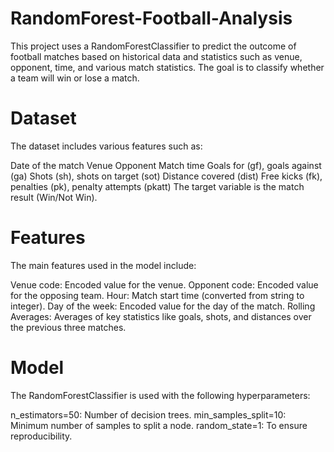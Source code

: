 # RandomForest-Football-Analysis
This project uses a RandomForestClassifier to predict the outcome of football matches based on historical data and statistics such as venue, opponent, time, and various match statistics. The goal is to classify whether a team will win or lose a match.

# Dataset
The dataset includes various features such as:

Date of the match
Venue
Opponent
Match time
Goals for (gf), goals against (ga)
Shots (sh), shots on target (sot)
Distance covered (dist)
Free kicks (fk), penalties (pk), penalty attempts (pkatt)
The target variable is the match result (Win/Not Win).

# Features
The main features used in the model include:

Venue code: Encoded value for the venue.
Opponent code: Encoded value for the opposing team.
Hour: Match start time (converted from string to integer).
Day of the week: Encoded value for the day of the match.
Rolling Averages: Averages of key statistics like goals, shots, and distances over the previous three matches.

# Model
The RandomForestClassifier is used with the following hyperparameters:

n_estimators=50: Number of decision trees.
min_samples_split=10: Minimum number of samples to split a node.
random_state=1: To ensure reproducibility.
